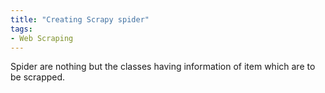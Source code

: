 ```yaml
---
title: "Creating Scrapy spider"
tags:
- Web Scraping
---
```


Spider are nothing but the classes having information of item which are to be scrapped.

